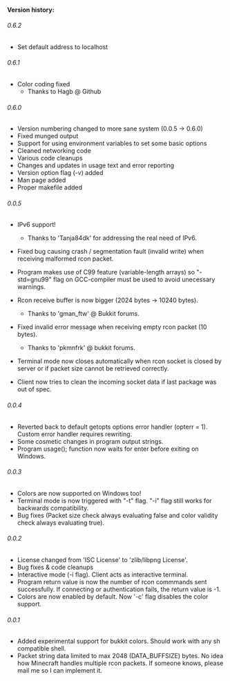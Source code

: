 #### Version history:

###### 0.6.2
 - Set default address to localhost

###### 0.6.1
 - Color coding fixed
    * Thanks to Hagb @ Github

###### 0.6.0
 - Version numbering changed to more sane system (0.0.5 -> 0.6.0)
 - Fixed munged output
 - Support for using environment variables to set some basic options
 - Cleaned networking code
 - Various code cleanups
 - Changes and updates in usage text and error reporting
 - Version option flag (-v) added
 - Man page added 
 - Proper makefile added

###### 0.0.5
  - IPv6 support!
     * Thanks to 'Tanja84dk' for addressing the real need of IPv6.

  - Fixed bug causing crash / segmentation fault (invalid write) when receiving malformed rcon packet.

  - Program makes use of C99 feature (variable-length arrays) so "-std=gnu99" flag on
    GCC-compiler must be used to avoid unecessary warnings.

  - Rcon receive buffer is now bigger (2024 bytes -> 10240 bytes).
     * Thanks to 'gman_ftw' @ Bukkit forums.

  - Fixed invalid error message when receiving empty rcon packet (10 bytes).
     * Thanks to 'pkmnfrk' @ bukkit forums.

  - Terminal mode now closes automatically when rcon socket is closed by server
    or if packet size cannot be retrieved correctly.

  - Client now tries to clean the incoming socket data if last package was out of spec.

###### 0.0.4
  - Reverted back to default getopts options error handler (opterr = 1).
    Custom error handler requires rewriting.
  - Some cosmetic changes in program output strings.
  - Program usage(); function now waits for enter before exiting on Windows.

###### 0.0.3
  - Colors are now supported on Windows too!
  - Terminal mode is now triggered with "-t" flag. "-i" flag still works for
    backwards compatibility.
  - Bug fixes (Packet size check always evaluating false and color validity
    check always evaluating true).

###### 0.0.2
  - License changed from 'ISC License' to 'zlib/libpng License'.
  - Bug fixes & code cleanups
  - Interactive mode (-i flag). Client acts as interactive terminal.
  - Program return value is now the number of rcon commmands sent successfully.
    If connecting or authentication fails, the return value is -1.
  - Colors are now enabled by default. Now '-c' flag disables the color support.

###### 0.0.1
  - Added experimental support for bukkit colors.
    Should work with any sh compatible shell.
  - Packet string data limited to max 2048 (DATA_BUFFSIZE) bytes.
    No idea how Minecraft handles multiple rcon packets.
    If someone knows, please mail me so I can implement it.
